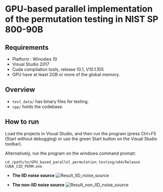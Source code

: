# GPU-based parallel implementation of the permutation testing in NIST SP 800-90B

## Requirements
* Platform : Winodws 10
* Visual Studio 2017
* Cuda compilation tools, release 10.1, V10.1.105
* GPU have at least 2GB or more of the global memory.

## Overview
* `test_data/` has binary files for testing.
* `cpp/` holds the codebase.

## How to run
Load the projects in Visual Studio, and then run the program (press Ctrl+F5 (Start without debugging) or use the green Start button on the Visual Studio toolbar). 

Alternatively, run the program on the windows command prompt:
<pre><code>cd /path/to/GPU_based_parallel_permutation_testing/x64/Release
CUDA_IID_PERM.exe
</code></pre>

* __The IID noise source__
![Result_IID_noise_source](https://user-images.githubusercontent.com/65601912/82523667-d8d50f80-9b67-11ea-912e-a045a250eb9c.JPG)

* __The non-IID noise source__
![Result_non_IID_noise_source](https://user-images.githubusercontent.com/65601912/82523680-e4c0d180-9b67-11ea-8948-e62d5f070e6a.JPG)

